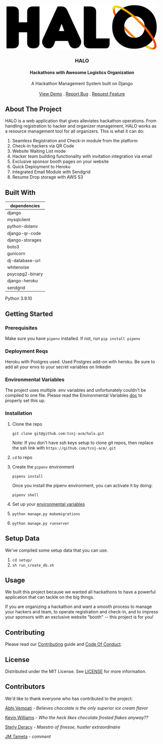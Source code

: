  <br/>

<p align="center">
  <a href="https://github.com/tcnj-acm/aslan">
    <img src="logo.png" alt="Logo" width="500">
  </a>

  <h3 align="center">HALO</h3>
  
  <h4 align="center">Hackathons with Awesome Logistics Organization</h4>

  <p align="center">
    A Hackathon Management System built on Django
    <br/>
    <br/>
    <a href="https://github.com/tcnj-acm/aslan">View Demo</a>
    .
    <a href="https://github.com/tcnj-acm/aslan/issues">Report Bug</a>
    .
    <a href="https://github.com/tcnj-acm/aslan/issues">Request Feature</a>
  </p>


</p>



## About The Project


HALO is a web application that gives alleviates hackathon operations. From handling registration to hacker and organizer management, HALO works as a resource management tool for all organizers. This is what it can do:

1. Seamless Registration and Check-in module from the platform
2. Check-in hackers via QR Code
3. Website Waiting List mode
4. Hacker team building functionality with invitation integration via email
5. Exclusive sponsor booth pages on your website
6. Quick Deployment to Heroku
7. Integrated Email Module with Sendgrid
8. Resume Drop storage with AWS S3



## Built With

|  dependencies |
| ------------ |
| django  |
| mysqlclient  |
| python-dotenv  |
| django-qr-code  |
| django-storages  |
| boto3  |
| gunicorn  |
| dj-database-url  |
| whitenoise  |
| psycopg2-binary  |
| django-heroku  |
| sendgrid  |

Python 3.9.10



## Getting Started

### Prerequisites

Make sure you have `pipenv` installed. If not, run `pip install pipenv`

### Deployment Reqs

Heroku with Postgres used. Used Postgres add-on with heroku. Be sure to add all your envs to your secret variables on linkedin

### Environmental Variables

The project uses multiple .env variables and unfortunately couldn't be compiled to one file. Please read the Environmental Variables [doc](https://github.com/tcnj-acm/aslan/blob/main-dev/.github/ENVIRONMENTAL_VARIABLES.md) to properly set this up. 

### Installation


1. Clone the repo

   ```shell
   git clone git@github.com:tcnj-acm/halo.git
   ```

   

   Note: If you don't have ssh keys setup to clone git repos, then replace the ssh link with `https://github.com/tcnj-acm/.git`

2. `cd` to repo


4. Create the `pipenv` environment

   ```shell
   pipenv install
   ```

   Once you install the pipenv environment, you can activate it by doing:
   
   ```shell
   pipenv shell
   ```

5. Set up your [environmental variables](https://github.com/tcnj-acm/aslan/blob/main-dev/.github/ENVIRONMENTAL_VARIABLES.md) 
6. `python manage.py makemigrations`
7. `python manage.py runserver`

## Setup Data

We've compiled some setup data that you can use. 

1. `cd setup/`
2. `sh run_create_db.sh`


## Usage

We built this project because we wanted all hackathons to have a powerful application that can tackle on the big things. 

If you are organizing a hackathon and want a smooth process to manage your hackers and team, to operate registration and check-in, and to impress your sponsors with an exclusive website "booth" -- this project is for you!

## Contributing

Please read our [Contributing](https://github.com/tcnj-acm/aslan/blob/main/.github/CONTRIBUTING.md) guide and [Code Of Conduct](https://github.com/tcnj-acm/aslan/blob/main/.github/CODE_OF_CONDUCT.md).

## License

Distributed under the MIT License. See [LICENSE](https://github.com/tcnj-acm/aslan/blob/main/LICENSE.md) for more information.


## Contributors

We'd like to thank everyone who has contributed to the project:

[Abhi Vempati](https://github.com/abhivemp) - *Believes chocolate is the only superior ice cream flavor*

[Kevin Williams](https://github.com/kvnwill) - *Who the heck likes chocolate frosted flakes anyway??* 

[Sterly Deracy](https://github.com/sderacy) - *Maestro of finesse, hustler extraordinaire* 

[JM Tameta](https://github.com/JmTameta) - *comment*
